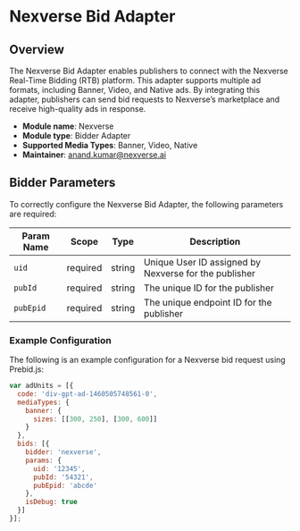 # Nexverse Bid Adapter

## Overview
The Nexverse Bid Adapter enables publishers to connect with the Nexverse Real-Time Bidding (RTB) platform. This adapter supports multiple ad formats, including Banner, Video, and Native ads. By integrating this adapter, publishers can send bid requests to Nexverse’s marketplace and receive high-quality ads in response.

- **Module name**: Nexverse
- **Module type**: Bidder Adapter
- **Supported Media Types**: Banner, Video, Native
- **Maintainer**: anand.kumar@nexverse.ai

## Bidder Parameters
To correctly configure the Nexverse Bid Adapter, the following parameters are required:

| Param Name   | Scope    | Type   | Description                                         |
|--------------|----------|--------|-----------------------------------------------------|
| `uid`        | required | string | Unique User ID assigned by Nexverse for the publisher |
| `pubId`     | required | string | The unique ID for the publisher                     |
| `pubEpid`   | required | string | The unique endpoint ID for the publisher            |

### Example Configuration
The following is an example configuration for a Nexverse bid request using Prebid.js:

```javascript
var adUnits = [{
  code: 'div-gpt-ad-1460505748561-0',
  mediaTypes: {
    banner: {
      sizes: [[300, 250], [300, 600]]
    }
  },
  bids: [{
    bidder: 'nexverse',
    params: {
      uid: '12345',
      pubId: '54321',
      pubEpid: 'abcde'
    },
    isDebug: true
  }]
}];
```
